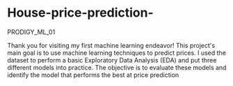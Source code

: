 # House-price-prediction-
PRODIGY_ML_01



Thank you for visiting my first machine learning endeavor! This project's main goal is to use machine learning techniques to predict prices. I used the dataset to perform a basic Exploratory Data Analysis (EDA) and put three different models into practice. The objective is to evaluate these models and identify the model that performs the best at price prediction
